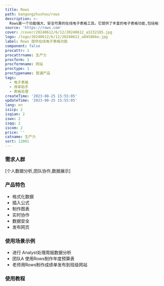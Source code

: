 ```yaml
---
title: Rows
path: bangongzhushou/rows
description: >-
  Rows是一个功能强大、安全可靠的在线电子表格工具。它提供了丰富的电子表格功能,包括格式化、公式、图表等,能满足用户的大部分数据分析和呈现需求。Rows拥有直观的操作界面,新用户可以快速上手。同时它支持实时协作,多用户可以同时编辑一个文档。Rows提供了业界领先的安全机制,确保文档和数据的安全。它还支持将文档发布为网页,方便数据的浏览和共享。总的来说,Rows是一个功能强大且易于使用的在线电子表格工具,适合个人和团队进行数据分析和呈现。它的免费版本已经能满足大多数用户的需求。
source: 'https://rows.com'
cover: /cover/20240612/6/12/20240612_a3232185.jpg
logo: /logo/20240612/6/12/20240612_a045866e.jpg
label: Rows 提供在线电子表格功能
component: false
procattr: 1
procattrname: 生产力
procform: 1
procformname: 网站
proctype: 1
proctypename: 普通产品
tags:
  - 电子表格
  - 效率助手
  - 表格处理
createTime: '2023-08-25 15:55:05'
updateTime: '2023-08-25 15:55:05'
lang: en
isicp: 2
isqian: 2
iswx: 2
isqq: 2
iscom: 2
price: ''
catname: 生产力
sort: 12001
---
```




### 需求人群
[个人数据分析,团队协作,数据展示]

### 产品特色
- 格式化数据
- 插入公式
- 制作图表
- 实时协作
- 数据安全
- 发布网页

### 使用场景示例
- 进行 Analyst处理周报数据分析
- 团队A 使用Rows制作年度预算表
- 老师用Rows制作成绩单发布到班级网站

### 使用教程


  
